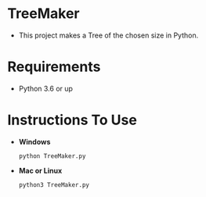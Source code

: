 # TreeMaker
- This project makes a Tree of the chosen size in Python.

# Requirements
 - Python 3.6 or up
 
 # Instructions To Use
 - **Windows**
   ```
   python TreeMaker.py
   ```
 - **Mac or Linux**
   ```
   python3 TreeMaker.py
   ```
